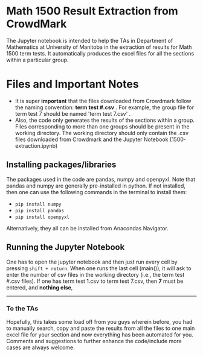 # Math 1500 Result Extraction from CrowdMark

The Jupyter notebook is intended to help the TAs in Department of Mathematics at University of Manitoba in the extraction of results for Math 1500 term tests. It automatically produces the excel files for all the sections within a particular group. 


# Files and Important Notes
- It is super **important** that the files downloaded from Crowdmark follow the naming convention: **term test #.csv** . For example, the group file for term test 7 should be named 'term test 7.csv' .
- Also, the code only generates the results of the sections within a group. Files corresponding to more than one groups should be present in the working directory. The working directory should only contain the .csv files downloaded from Crowdmark and the Jupyter Notebook (1500-extraction.ipynb)




##  Installing packages/libraries
The packages used in the code are pandas, numpy and openpyxl. Note that pandas and numpy are generally pre-installed in python. If not installed, then one can use the following commands in the terminal to install them:

- <code>pip install numpy</code>
- <code>pip install pandas</code>
- <code>pip install openpyxl</code>

Alternatively, they all can be installed from Anacondas Navigator.


## Running the Jupyter Notebook
One has to open the jupyter notebook and then just run every cell by pressing <code>shift + return</code>.  When one runs the last cell (main()), it will ask to enter the number of csv files in the working directory (i.e., the term test #.csv files). If one has term test 1.csv to term test 7.csv, then **7** must be entered, and **nothing else**,

--------------------------------------------------------
### To the TAs 
Hopefully, this takes some load off from you guys wherein before, you had to manually search, copy and paste the results from all the files to one main excel file for your section and now everything has been automated for you. Comments and suggestions to further enhance the code/include more cases are always welcome.
